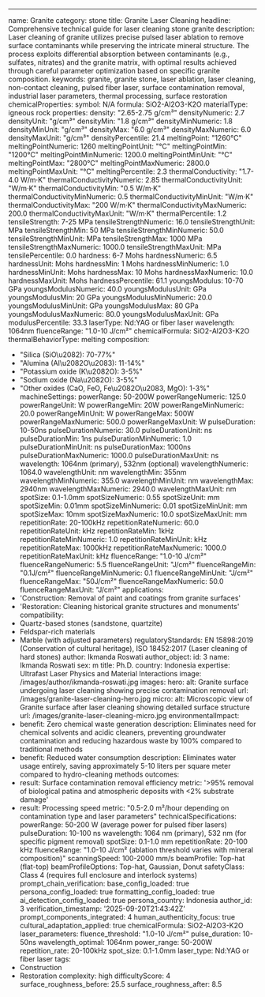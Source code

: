 ---
name: Granite
category: stone
title: Granite Laser Cleaning
headline: Comprehensive technical guide for laser cleaning stone granite
description: Laser cleaning of granite utilizes precise pulsed laser ablation to remove
  surface contaminants while preserving the intricate mineral structure. The process
  exploits differential absorption between contaminants (e.g., sulfates, nitrates)
  and the granite matrix, with optimal results achieved through careful parameter
  optimization based on specific granite composition.
keywords: granite, granite stone, laser ablation, laser cleaning, non-contact cleaning,
  pulsed fiber laser, surface contamination removal, industrial laser parameters,
  thermal processing, surface restoration
chemicalProperties:
  symbol: N/A
  formula: SiO2-Al2O3-K2O
  materialType: igneous rock
properties:
  density: "2.65-2.75 g/cm³"
  densityNumeric: 2.7
  densityUnit: "g/cm³"
  densityMin: "1.8 g/cm³"
  densityMinNumeric: 1.8
  densityMinUnit: "g/cm³"
  densityMax: "6.0 g/cm³"
  densityMaxNumeric: 6.0
  densityMaxUnit: "g/cm³"
  densityPercentile: 21.4
  meltingPoint: "1260°C"
  meltingPointNumeric: 1260
  meltingPointUnit: "°C"
  meltingPointMin: "1200°C"
  meltingPointMinNumeric: 1200.0
  meltingPointMinUnit: "°C"
  meltingPointMax: "2800°C"
  meltingPointMaxNumeric: 2800.0
  meltingPointMaxUnit: "°C"
  meltingPercentile: 2.3
  thermalConductivity: "1.7-4.0 W/m·K"
  thermalConductivityNumeric: 2.85
  thermalConductivityUnit: "W/m·K"
  thermalConductivityMin: "0.5 W/m·K"
  thermalConductivityMinNumeric: 0.5
  thermalConductivityMinUnit: "W/m·K"
  thermalConductivityMax: "200 W/m·K"
  thermalConductivityMaxNumeric: 200.0
  thermalConductivityMaxUnit: "W/m·K"
  thermalPercentile: 1.2
  tensileStrength: 7-25 MPa
  tensileStrengthNumeric: 16.0
  tensileStrengthUnit: MPa
  tensileStrengthMin: 50 MPa
  tensileStrengthMinNumeric: 50.0
  tensileStrengthMinUnit: MPa
  tensileStrengthMax: 1000 MPa
  tensileStrengthMaxNumeric: 1000.0
  tensileStrengthMaxUnit: MPa
  tensilePercentile: 0.0
  hardness: 6-7 Mohs
  hardnessNumeric: 6.5
  hardnessUnit: Mohs
  hardnessMin: 1 Mohs
  hardnessMinNumeric: 1.0
  hardnessMinUnit: Mohs
  hardnessMax: 10 Mohs
  hardnessMaxNumeric: 10.0
  hardnessMaxUnit: Mohs
  hardnessPercentile: 61.1
  youngsModulus: 10-70 GPa
  youngsModulusNumeric: 40.0
  youngsModulusUnit: GPa
  youngsModulusMin: 20 GPa
  youngsModulusMinNumeric: 20.0
  youngsModulusMinUnit: GPa
  youngsModulusMax: 80 GPa
  youngsModulusMaxNumeric: 80.0
  youngsModulusMaxUnit: GPa
  modulusPercentile: 33.3
  laserType: Nd:YAG or fiber laser
  wavelength: 1064nm
  fluenceRange: "1.0-10 J/cm²"
  chemicalFormula: SiO2-Al2O3-K2O
  thermalBehaviorType: melting
composition:
- "Silica (SiO\u2082): 70-77%"
- "Alumina (Al\u2082O\u2083): 11-14%"
- "Potassium oxide (K\u2082O): 3-5%"
- "Sodium oxide (Na\u2082O): 3-5%"
- "Other oxides (CaO, FeO, Fe\u2082O\u2083, MgO): 1-3%"
machineSettings:
  powerRange: 50-200W
  powerRangeNumeric: 125.0
  powerRangeUnit: W
  powerRangeMin: 20W
  powerRangeMinNumeric: 20.0
  powerRangeMinUnit: W
  powerRangeMax: 500W
  powerRangeMaxNumeric: 500.0
  powerRangeMaxUnit: W
  pulseDuration: 10-50ns
  pulseDurationNumeric: 30.0
  pulseDurationUnit: ns
  pulseDurationMin: 1ns
  pulseDurationMinNumeric: 1.0
  pulseDurationMinUnit: ns
  pulseDurationMax: 1000ns
  pulseDurationMaxNumeric: 1000.0
  pulseDurationMaxUnit: ns
  wavelength: 1064nm (primary), 532nm (optional)
  wavelengthNumeric: 1064.0
  wavelengthUnit: nm
  wavelengthMin: 355nm
  wavelengthMinNumeric: 355.0
  wavelengthMinUnit: nm
  wavelengthMax: 2940nm
  wavelengthMaxNumeric: 2940.0
  wavelengthMaxUnit: nm
  spotSize: 0.1-1.0mm
  spotSizeNumeric: 0.55
  spotSizeUnit: mm
  spotSizeMin: 0.01mm
  spotSizeMinNumeric: 0.01
  spotSizeMinUnit: mm
  spotSizeMax: 10mm
  spotSizeMaxNumeric: 10.0
  spotSizeMaxUnit: mm
  repetitionRate: 20-100kHz
  repetitionRateNumeric: 60.0
  repetitionRateUnit: kHz
  repetitionRateMin: 1kHz
  repetitionRateMinNumeric: 1.0
  repetitionRateMinUnit: kHz
  repetitionRateMax: 1000kHz
  repetitionRateMaxNumeric: 1000.0
  repetitionRateMaxUnit: kHz
  fluenceRange: "1.0-10 J/cm²"
  fluenceRangeNumeric: 5.5
  fluenceRangeUnit: "J/cm²"
  fluenceRangeMin: "0.1J/cm²"
  fluenceRangeMinNumeric: 0.1
  fluenceRangeMinUnit: "J/cm²"
  fluenceRangeMax: "50J/cm²"
  fluenceRangeMaxNumeric: 50.0
  fluenceRangeMaxUnit: "J/cm²"
applications:
- 'Construction: Removal of paint and coatings from granite surfaces'
- 'Restoration: Cleaning historical granite structures and monuments'
compatibility:
- Quartz-based stones (sandstone, quartzite)
- Feldspar-rich materials
- Marble (with adjusted parameters)
regulatoryStandards: EN 15898:2019 (Conservation of cultural heritage), ISO 18452:2017
  (Laser cleaning of hard stones)
author: Ikmanda Roswati
author_object:
  id: 3
  name: Ikmanda Roswati
  sex: m
  title: Ph.D.
  country: Indonesia
  expertise: Ultrafast Laser Physics and Material Interactions
  image: /images/author/ikmanda-roswati.jpg
images:
  hero:
    alt: Granite surface undergoing laser cleaning showing precise contamination removal
    url: /images/granite-laser-cleaning-hero.jpg
  micro:
    alt: Microscopic view of Granite surface after laser cleaning showing detailed
      surface structure
    url: /images/granite-laser-cleaning-micro.jpg
environmentalImpact:
- benefit: Zero chemical waste generation
  description: Eliminates need for chemical solvents and acidic cleaners, preventing
    groundwater contamination and reducing hazardous waste by 100% compared to traditional
    methods
- benefit: Reduced water consumption
  description: Eliminates water usage entirely, saving approximately 5-10 liters per
    square meter compared to hydro-cleaning methods
outcomes:
- result: Surface contamination removal efficiency
  metric: '>95% removal of biological patina and atmospheric deposits with <2% substrate
    damage'
- result: Processing speed
  metric: "0.5-2.0 m²/hour depending on contamination type and laser parameters"
technicalSpecifications:
  powerRange: 50-200 W (average power for pulsed fiber lasers)
  pulseDuration: 10-100 ns
  wavelength: 1064 nm (primary), 532 nm (for specific pigment removal)
  spotSize: 0.1-1.0 mm
  repetitionRate: 20-100 kHz
  fluenceRange: "1.0-10 J/cm² (ablation threshold varies with mineral composition)"
  scanningSpeed: 100-2000 mm/s
  beamProfile: Top-hat (flat-top)
  beamProfileOptions: Top-hat, Gaussian, Donut
  safetyClass: Class 4 (requires full enclosure and interlock systems)
prompt_chain_verification:
  base_config_loaded: true
  persona_config_loaded: true
  formatting_config_loaded: true
  ai_detection_config_loaded: true
  persona_country: Indonesia
  author_id: 3
  verification_timestamp: '2025-09-20T21:43:42Z'
  prompt_components_integrated: 4
  human_authenticity_focus: true
  cultural_adaptation_applied: true
chemicalFormula: SiO2-Al2O3-K2O
laser_parameters:
  fluence_threshold: "1.0-10 J/cm²"
  pulse_duration: 10-50ns
  wavelength_optimal: 1064nm
  power_range: 50-200W
  repetition_rate: 20-100kHz
  spot_size: 0.1-1.0mm
  laser_type: Nd:YAG or fiber laser
tags:
- Construction
- Restoration
complexity: high
difficultyScore: 4
surface_roughness_before: 25.5
surface_roughness_after: 8.5
